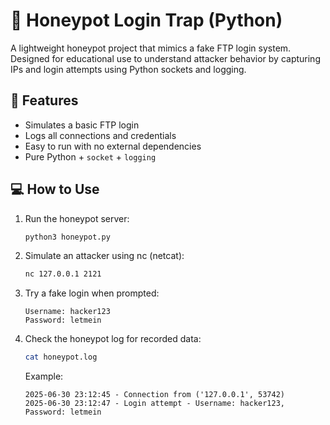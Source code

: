 # 🎯 Honeypot Login Trap (Python)

A lightweight honeypot project that mimics a fake FTP login system. Designed for educational use to understand attacker behavior by capturing IPs and login attempts using Python sockets and logging.

## 🔐 Features

- Simulates a basic FTP login
- Logs all connections and credentials
- Easy to run with no external dependencies
- Pure Python + `socket` + `logging`

## 💻 How to Use

1. Run the honeypot server:
   ```bash
   python3 honeypot.py
   ```

2. Simulate an attacker using nc (netcat):   
   ```bash
   nc 127.0.0.1 2121
   ```

3. Try a fake login when prompted:
   ```
   Username: hacker123
   Password: letmein
   ```

4. Check the honeypot log for recorded data:
   ```bash
   cat honeypot.log
   ```

   Example:
   ```
   2025-06-30 23:12:45 - Connection from ('127.0.0.1', 53742)
   2025-06-30 23:12:47 - Login attempt - Username: hacker123, Password: letmein
   ```
